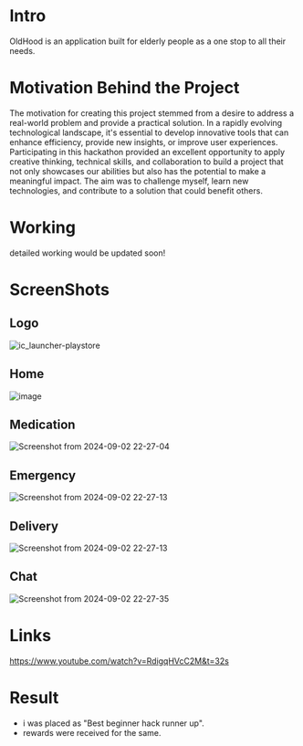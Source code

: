 # Intro
OldHood is an application built for elderly people as a one stop to all their needs.

# Motivation Behind the Project
The motivation for creating this project stemmed from a desire to address a real-world problem and provide a practical solution. In a rapidly evolving technological landscape, it's essential to develop innovative tools that can enhance efficiency, provide new insights, or improve user experiences. Participating in this hackathon provided an excellent opportunity to apply creative thinking, technical skills, and collaboration to build a project that not only showcases our abilities but also has the potential to make a meaningful impact. The aim was to challenge myself, learn new technologies, and contribute to a solution that could benefit others.

# Working
detailed working would be updated soon!

# ScreenShots

## Logo
![ic_launcher-playstore](https://github.com/user-attachments/assets/1a075e1b-cfff-4a6f-a7f0-fb4573e4dee9)

## Home 
![image](https://github.com/user-attachments/assets/aed858d1-6900-409f-864c-d84b032ed630)

## Medication
![Screenshot from 2024-09-02 22-27-04](https://github.com/user-attachments/assets/bd809c02-0137-4e62-b13a-1e7b597fc067)

## Emergency
![Screenshot from 2024-09-02 22-27-13](https://github.com/user-attachments/assets/de25c26c-3bb5-43df-8ad2-9007f0a27073)

## Delivery
![Screenshot from 2024-09-02 22-27-13](https://github.com/user-attachments/assets/863353ec-146d-4435-b8c0-9ab42f2f99fc)

## Chat
![Screenshot from 2024-09-02 22-27-35](https://github.com/user-attachments/assets/a96c36d0-edc6-4c48-87e9-3e83e8dcf145)

# Links
https://www.youtube.com/watch?v=RdigqHVcC2M&t=32s

# Result
- i was placed as "Best beginner hack runner up".
- rewards were received for the same.

